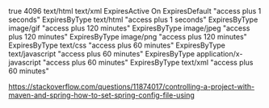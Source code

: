 


<weblogic-web-app>
   <container-descriptor>
      <gzip-compression>
         <enabled>true</enabled>
         <min-content-length>4096</min-content-length>
         <content-type>text/html</content-type>
         <content-type>text/xml</content-type>
      </gzip-compression>
   </container-descriptor>
</weblogic-web-app>


<IfModule mod_expires.c>
  ExpiresActive On
  ExpiresDefault "access plus 1 seconds"
  ExpiresByType text/html "access plus 1 seconds"
  ExpiresByType image/gif "access plus 120 minutes"
  ExpiresByType image/jpeg "access plus 120 minutes"
  ExpiresByType image/png "access plus 120 minutes"
  ExpiresByType text/css "access plus 60 minutes"
  ExpiresByType text/javascript "access plus 60 minutes"
  ExpiresByType application/x-javascript "access plus 60 minutes"
  ExpiresByType text/xml "access plus 60 minutes"
</IfModule>

https://stackoverflow.com/questions/11874017/controlling-a-project-with-maven-and-spring-how-to-set-spring-config-file-using
